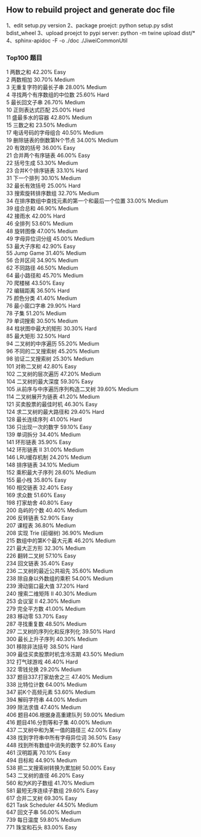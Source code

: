 ## How to rebuild project and generate doc file
1、edit setup.py version
2、package proejct: python setup.py sdist bdist_wheel
3、upload proejct to pypi server: python -m twine upload dist/*
4、sphinx-apidoc -F -o ./doc ./JiweiCommonUtil
### Top100 题目 
1 两数之和 42.20% Easy  
2	两数相加 30.70%	Medium  
3	无重复字符的最长子串 28.00%	Medium  
4	寻找两个有序数组的中位数 25.60%	Hard  
5	最长回文子串 26.70%	Medium  
10	正则表达式匹配 25.00%	Hard  
11	盛最多水的容器 42.80%	Medium  
15	三数之和 23.50%	Medium  
17	电话号码的字母组合 40.50%	Medium  
19	删除链表的倒数第N个节点 34.00%	Medium  
20	有效的括号 36.00%	Easy  
21	合并两个有序链表 46.00%	Easy  
22	括号生成 53.30%	Medium  
23	合并K个排序链表 33.10%	Hard  
31	下一个排列 30.10%	Medium  
32	最长有效括号 25.00%	Hard  
33	搜索旋转排序数组 32.70%	Medium  
34	在排序数组中查找元素的第一个和最后一个位置 33.00%	Medium  
39	组合总和 46.90%	Medium  
42	接雨水 42.00%	Hard  
46	全排列 53.60%	Medium  
48	旋转图像 47.00%	Medium  
49	字母异位词分组 45.00%	Medium  
53	最大子序和 42.90%	Easy  
55	Jump Game 31.40%	Medium  
56	合并区间 34.90%	Medium  
62	不同路径 46.50%	Medium  
64	最小路径和 45.70%	Medium  
70	爬楼梯 43.50%	Easy  
72	编辑距离 36.50%	Hard  
75	颜色分类 41.40%	Medium  
76	最小窗口字串 29.90%	Hard  
78	子集 51.20%	Medium  
79	单词搜索 30.50%	Medium  
84	柱状图中最大的矩形 30.30%	Hard  
85	最大矩形 32.50%	Hard  
94	二叉树的中序遍历 55.20%	Medium  
96	不同的二叉搜索树 45.20%	Medium  
98	验证二叉搜索树 25.30%	Medium  
101	对称二叉树 42.80%	Easy  
102	二叉树的层次遍历 47.20%	Medium  
104	二叉树的最大深度 59.30%	Easy  
105	从前序与中序遍历序列构造二叉树 39.60%	Medium  
114	二叉树展开为链表 41.20%	Medium  
121	买卖股票的最佳时机 46.30%	Easy  
124	求二叉树的最大路径和 29.40%	Hard  
128	最长连续序列 41.00%	Hard  
136	只出现一次的数字 59.10%	Easy  
139	单词拆分 34.40%	Medium  
141	环形链表 35.90%	Easy  
142	环形链表 II 31.00%	Medium  
146	LRU缓存机制 24.20% Medium  
148	排序链表 34.10%	Medium  
152	乘积最大子序列 28.60%	Medium  
155	最小栈 35.80%	Easy  
160	相交链表 32.40%	Easy  
169	求众数 51.60%	Easy  
198	打家劫舍 40.80%	Easy  
200	岛屿的个数 40.40%	Medium  
206	反转链表 52.90%	Easy  
207	课程表 36.80%	Medium  
208	实现 Trie (前缀树) 36.90%	Medium  
215	数组中的第K个最大元素 46.20%	Medium  
221	最大正方形 32.30%	Medium  
226	翻转二叉树 57.10%	Easy  
234	回文链表 35.40%	Easy  
236	二叉树的最近公共祖先 35.60%	Medium  
238	除自身以外数组的乘积 54.00%	Medium  
239	滑动窗口最大值 37.20%	Hard  
240	搜索二维矩阵 II 40.30%	Medium  
253	会议室 II 42.30%	Medium  
279	完全平方数 41.00%	Medium  
283	移动零 53.70%	Easy  
287	寻找重复数 48.50%	Medium  
297	二叉树的序列化和反序列化 39.50%	Hard  
300	最长上升子序列 40.30%	Medium  
301	移除非法括号 38.50%	Hard  
309	最佳买卖股票时机含冷冻期 43.50%	Medium  
312	打气球游戏 46.40%	Hard  
322	零钱兑换 29.20%	Medium  
337	题目337.打家劫舍之三 47.40%	Medium  
338	比特位计数 64.00%	Medium  
347	前K个高频元素 53.60%	Medium  
394	解码字符串 44.00%	Medium  
399 除法求值 47.40%	Medium  
406	题目406.根据身高重建队列 59.00%	Medium  
416	题目416.分割等和子集 40.00%	Medium  
437	二叉树中和为某一值的路径三 42.00%	Easy  
438	找到字符串中所有字母异位词 36.50%	Easy  
448	找到所有数组中消失的数字 52.80%	Easy  
461	汉明距离 70.10%	Easy  
494	目标和 44.90%	Medium  
538	把二叉搜索树转换为累加树 50.00%	Easy  
543	二叉树的直径 46.20%	Easy  
560	和为K的子数组 41.70%	Medium  
581	最短无序连续子数组  29.60%	Easy  
617	合并二叉树 69.30%	Easy  
621	Task Scheduler 44.50%	Medium  
647	回文子串 56.00%	Medium  
739 每日温度 59.80%	Medium  
771 珠宝和石头 83.00%	Easy  
